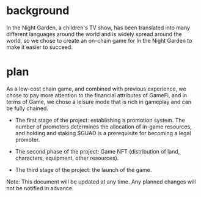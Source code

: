 # background
In the Night Garden, a children's TV show, has been translated into many different languages around the world and is widely spread around the world, so we chose to create an on-chain game for In the Night Garden to make it easier to succeed.

# plan
As a low-cost chain game, and combined with previous experience, we chose to pay more attention to the financial attributes of GameFi, and in terms of Game, we chose a leisure mode that is rich in gameplay and can be fully chained.

- The first stage of the project: establishing a promotion system. The number of promoters determines the allocation of in-game resources, and holding and staking $GUAD is a prerequisite for becoming a legal promoter.

- The second phase of the project: Game NFT (distribution of land, characters, equipment, other resources).

- The third stage of the project: the launch of the game.

Note: This document will be updated at any time. Any planned changes will not be notified in advance.